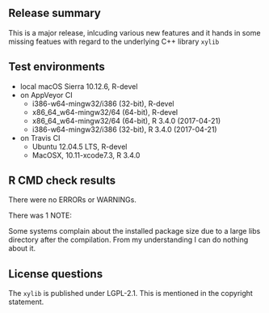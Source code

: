 ## Release summary

This is a major release, inlcuding various new features 
and it hands in some missing featues with regard 
to the underlying C++ library `xylib`

## Test environments
* local macOS Sierra 10.12.6, R-devel
* on AppVeyor CI
    * i386-w64-mingw32/i386 (32-bit), R-devel
    * x86_64_w64-mingw32/64 (64-bit), R-devel
    * x86_64_w64-mingw32/64 (64-bit), R 3.4.0 (2017-04-21)
    * i386-w64-mingw32/i386 (32-bit), R 3.4.0 (2017-04-21)
* on Travis CI
  * Ubuntu 12.04.5 LTS, R-devel
  * MacOSX, 10.11-xcode7.3, R 3.4.0

## R CMD check results
There were no ERRORs or WARNINGs.

There was 1 NOTE:

Some systems complain about the installed package size due to 
a large libs directory after the compilation. From my understanding 
I can do nothing about it.  

## License questions

The `xylib` is published under LGPL-2.1. This is mentioned in the copyright statement.
